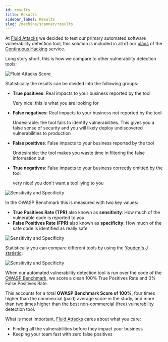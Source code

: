```yaml
---
id: results
title: Results
sidebar_label: Results
slug: /machine/scanner/results
---
```


At [Fluid Attacks](https://fluidattacks.com)
we decided to test our primary automated software vulnerability detection tool,
this solution is included in all of our [plans](https://fluidattacks.com/plans/)
of the [Continuous Hacking](https://fluidattacks.com/services/continuous-hacking/) service.

Long story short, this is how we compare to other vulnerability detection tools:

![Fluid Attacks Score](/img/owasp-benchmark/our-score/fluid-attacks-score.png)

Statistically the results can be divided into the following groups:
- **True positives**: Real impacts to your business reported by the tool

  Very nice! this is what you are looking for
- **False negatives**: Real impacts to your business not reported by the tool

  Undesirable: the tool fails to identify vulnerabilities.
  This gives you a false sense of security and you will
  likely deploy undiscovered vulnerabilities to production
- **False positives**: False impacts to your business reported by the tool

  Undesirable: the tool makes you waste time in filtering the false information out
- **True negatives**: False impacts to your business correctly omitted by the tool

  very nice! you don't want a tool lying to you

![Sensitivity and Specificity](/img/owasp-benchmark/our-score/results-categories.png)

In the OWASP Benchmark this is measured with two key values:
- **True Positives Rate (TPR)** also known as **sensitivity**:
  How much of the vulnerable code is reported to you
- **False Positives Rate (FPR)** also known as **specificity**:
  How much of the safe code is identified as really safe

![Sensitivity and Specificity](/img/owasp-benchmark/our-score/sensitivity-and-specificity.png)

Statistically you can compare different tools by using the
[Youden's J statistic](https://en.wikipedia.org/wiki/Youden%27s_J_statistic):

![Sensitivity and Specificity](/img/owasp-benchmark/our-score/youdens-index.svg)

When our automated vulnerability detection tool is run over the code of the
[OWASP Benchmark](https://github.com/OWASP/Benchmark),
we score a clean 100% True Positives Rate and 0% False Positives Rate.

This accounts for a total **OWASP Benchmark Score of 100%**,
four times higher than the commercial (paid) average score in the study,
and more than two times higher than the best non-commercial (free)
vulnerability detection tool.

What is most important,
[Fluid Attacks](https://fluidattacks.com) cares about what you care:
- Finding all the vulnerabilities before they impact your business
- Keeping your team fast with zero false positives
